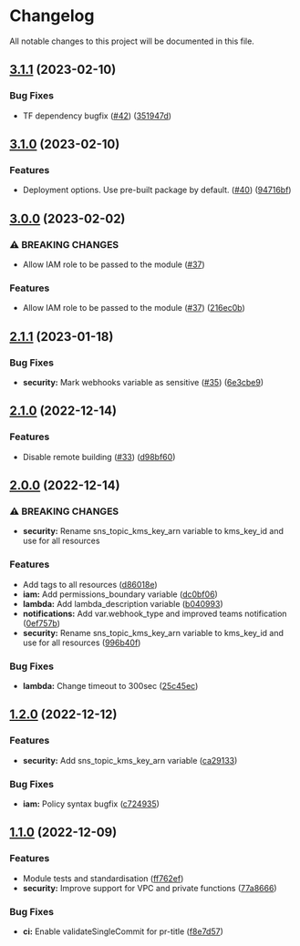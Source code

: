 # Changelog

All notable changes to this project will be documented in this file.

## [3.1.1](https://github.com/cloudandthings/terraform-aws-costnotifier/compare/v3.1.0...v3.1.1) (2023-02-10)


### Bug Fixes

* TF dependency bugfix ([#42](https://github.com/cloudandthings/terraform-aws-costnotifier/issues/42)) ([351947d](https://github.com/cloudandthings/terraform-aws-costnotifier/commit/351947d0b1a3b05842fa65f122d73d633fb716d1))

## [3.1.0](https://github.com/cloudandthings/terraform-aws-costnotifier/compare/v3.0.0...v3.1.0) (2023-02-10)


### Features

* Deployment options. Use pre-built package by default. ([#40](https://github.com/cloudandthings/terraform-aws-costnotifier/issues/40)) ([94716bf](https://github.com/cloudandthings/terraform-aws-costnotifier/commit/94716bfbb429f444452f9a0dae53a23b2cdf3e30))

## [3.0.0](https://github.com/cloudandthings/terraform-aws-costnotifier/compare/v2.1.1...v3.0.0) (2023-02-02)


### ⚠ BREAKING CHANGES

* Allow IAM role to be passed to the module ([#37](https://github.com/cloudandthings/terraform-aws-costnotifier/issues/37))

### Features

* Allow IAM role to be passed to the module ([#37](https://github.com/cloudandthings/terraform-aws-costnotifier/issues/37)) ([216ec0b](https://github.com/cloudandthings/terraform-aws-costnotifier/commit/216ec0b77515058da2cd228e6d7e0fa1a01d5255))

## [2.1.1](https://github.com/cloudandthings/terraform-aws-costnotifier/compare/v2.1.0...v2.1.1) (2023-01-18)


### Bug Fixes

* **security:** Mark webhooks variable as sensitive ([#35](https://github.com/cloudandthings/terraform-aws-costnotifier/issues/35)) ([6e3cbe9](https://github.com/cloudandthings/terraform-aws-costnotifier/commit/6e3cbe92151d5b22970fbb6b3d5124f748bcd7b6))

## [2.1.0](https://github.com/cloudandthings/terraform-aws-costnotifier/compare/v2.0.0...v2.1.0) (2022-12-14)


### Features

* Disable remote building ([#33](https://github.com/cloudandthings/terraform-aws-costnotifier/issues/33)) ([d98bf60](https://github.com/cloudandthings/terraform-aws-costnotifier/commit/d98bf60b36e3ae15b51f45d8cce23c6592c74c13))

## [2.0.0](https://github.com/cloudandthings/terraform-aws-costnotifier/compare/v1.2.0...v2.0.0) (2022-12-14)


### ⚠ BREAKING CHANGES

* **security:** Rename sns_topic_kms_key_arn variable to kms_key_id and use for all resources

### Features

* Add tags to all resources ([d86018e](https://github.com/cloudandthings/terraform-aws-costnotifier/commit/d86018ee08326c7dd4476a7e34ebbce962c3e8ae))
* **iam:** Add permissions_boundary variable ([dc0bf06](https://github.com/cloudandthings/terraform-aws-costnotifier/commit/dc0bf0649fb10e38bdde7c6b64dba51e6cf0ed5d))
* **lambda:** Add lambda_description variable ([b040993](https://github.com/cloudandthings/terraform-aws-costnotifier/commit/b04099344223c33b47eda93ad8a97d3090be1a33))
* **notifications:** Add var.webhook_type and improved teams notification ([0ef757b](https://github.com/cloudandthings/terraform-aws-costnotifier/commit/0ef757b177af520adcf6e9260dee9b17e48d84cb))
* **security:** Rename sns_topic_kms_key_arn variable to kms_key_id and use for all resources ([996b40f](https://github.com/cloudandthings/terraform-aws-costnotifier/commit/996b40f191fc24caeec6e184d82fe41d0a83fc82))


### Bug Fixes

* **lambda:** Change timeout to 300sec ([25c45ec](https://github.com/cloudandthings/terraform-aws-costnotifier/commit/25c45ecec91b420bb0a99b6f5865080e516b49ed))

## [1.2.0](https://github.com/cloudandthings/terraform-aws-costnotifier/compare/v1.1.0...v1.2.0) (2022-12-12)


### Features

* **security:** Add sns_topic_kms_key_arn variable ([ca29133](https://github.com/cloudandthings/terraform-aws-costnotifier/commit/ca2913384d968ad0002804c5fb3d90b51f31ac14))


### Bug Fixes

* **iam:** Policy syntax bugfix ([c724935](https://github.com/cloudandthings/terraform-aws-costnotifier/commit/c724935de51d832ba705a8a6d4286f56f269c130))

## [1.1.0](https://github.com/cloudandthings/terraform-aws-costnotifier/compare/v1.0.0...v1.1.0) (2022-12-09)


### Features

* Module tests and standardisation ([ff762ef](https://github.com/cloudandthings/terraform-aws-costnotifier/commit/ff762efb47c1873b88ee6862f93766e562a04c83))
* **security:** Improve support for VPC and private functions ([77a8666](https://github.com/cloudandthings/terraform-aws-costnotifier/commit/77a866665bd587811d753ff57b8810d9a874ca9e))


### Bug Fixes

* **ci:** Enable validateSingleCommit for pr-title ([f8e7d57](https://github.com/cloudandthings/terraform-aws-costnotifier/commit/f8e7d570835ed2143f65e0357df8bab60ac6cd75))
